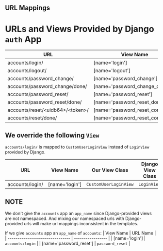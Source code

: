 ## URL Mappings

# URLs and Views Provided by Django `auth` App

| URL                                  | View Name                        |
| ------------------------------------ | -------------------------------- |
| accounts/login/                      | [name='login']                   |
| accounts/logout/                     | [name='logout']                  |
| accounts/password_change/            | [name='password_change']         |
| accounts/password_change/done/       | [name='password_change_done']    |
| accounts/password_reset/             | [name='password_reset']          |
| accounts/password_reset/done/        | [name='password_reset_done']     |
| accounts/reset/\<uidb64\>/\<token\>/ | [name='password_reset_confirm']  |
| accounts/reset/done/                 | [name='password_reset_complete'] |

## We override the following `View`

`accounts/login/` is mapped to `CustomUserLoginView` instead of `LoginView` provided by Django.

| URL             | View Name      | Our View Class    | Django View Class |
| --------------- | -------------- | ----------------- | ----------------- |
| accounts/login/ | [name='login'] | `CustomUserLoginView` | `LoginView`       |

## NOTE

We don't give the `accounts` app an `app_name` since Django-provided views are not namespaced. And mixing our namespaced urls with Django-provided urls will make url mappings inconsistent in the templates.

If we give `accounts` app an `app_name` of `accounts`:
| View Name                        | URL Name          |
| -------------------------------- | ----------------- |
| [name='login']                   | `accounts:login`  |
| [name='password_reset']          | `password_reset`  |
